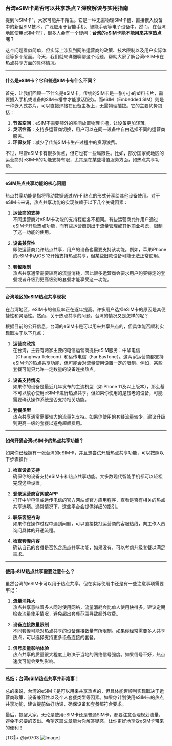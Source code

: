 ### 台湾eSIM卡是否可以共享热点？深度解读与实用指南

提到“eSIM卡”，大家可能并不陌生。它是一种无需物理SIM卡槽、直接嵌入设备中的新型SIM技术，广泛应用于智能手机、智能手表等电子设备中。然而，在台湾地区使用eSIM卡时，很多人会有一个疑问：**台湾的eSIM卡能不能用来共享热点呢？**

这个问题看似简单，但实际上涉及到网络运营商的政策、技术限制以及用户实际体验等多个层面。今天，我们就来详细聊聊这个话题，帮助大家了解台湾eSIM卡在热点共享方面的具体情况。

---

#### 什么是eSIM卡？它和普通SIM卡有什么不同？

首先，让我们回顾一下什么是eSIM卡。传统的SIM卡是一张小小的塑料卡片，需要插入手机或设备的SIM卡槽中才能激活服务。而eSIM（Embedded SIM）则是一种嵌入式芯片，可以直接焊接在设备主板上，无需物理插拔。它的主要优势包括：

1. **节省空间**：eSIM不需要额外的空间放置物理卡槽，让设备更加轻薄。
2. **灵活性高**：支持多运营商切换，用户可以在同一设备中自由选择不同的运营商服务。
3. **环保友好**：减少了传统SIM卡生产过程中的资源浪费。

不过，尽管eSIM卡有很多优点，但它也有一些局限性。比如，部分国家或地区的运营商对eSIM卡的功能支持有限，尤其是在某些增值服务方面，如热点共享功能。

---

#### eSIM热点共享功能的核心问题

热点共享功能是指将移动数据通过Wi-Fi热点的形式分享给其他设备使用。对于eSIM卡来说，热点共享功能的实现依赖于以下几个关键因素：

1. **运营商的支持**  
   不同运营商对eSIM卡功能的支持程度各不相同。有些运营商允许用户通过eSIM卡开启热点功能，而有些运营商则出于流量管理或其他商业考虑，限制了这一功能的使用。

2. **设备兼容性**  
   即使运营商允许热点共享，用户的设备也需要支持该功能。例如，苹果iPhone的eSIM卡从iOS 12开始支持热点共享，但某些旧款设备可能无法正常使用。

3. **套餐限制**  
   热点共享通常需要较高的流量消耗，因此很多运营商会要求用户购买特定的套餐或者升级到更高级别的套餐才能享受这一功能。

---

#### 台湾地区的eSIM热点共享现状

在台湾地区，eSIM卡的普及率正在逐年提高。许多用户选择eSIM卡的原因是其便捷性和灵活性。然而，关于热点共享的问题，台湾的情况又是怎样的呢？

根据目前的公开信息，台湾的eSIM卡是可以用来共享热点的，但具体能否顺利实现取决于以下几点：

1. **运营商政策**  
   在台湾，主要有两家主要的电信运营商提供eSIM服务：中华电信（Chunghwa Telecom）和远传电信（Far EasTone）。这两家运营商都支持eSIM卡的热点共享功能，但可能会对流量使用设置一定的限制。例如，某些套餐可能只允许一定数量的设备连接热点。

2. **设备支持情况**  
   如果你的设备是最近几年发布的主流机型（如iPhone 11及以上版本），那么基本可以放心使用eSIM卡进行热点共享。但如果你使用的是较老的设备，可能需要确认操作系统是否支持相关功能。

3. **套餐类型**  
   热点共享通常需要较大的流量包支持。如果你使用的套餐流量较少，建议升级到更高一级的套餐以避免超额费用。

---

#### 如何开通台湾eSIM卡的热点共享功能？

如果你已经拥有一张台湾的eSIM卡，并且想尝试开启热点共享功能，可以按照以下步骤操作：

1. **检查设备支持**  
   确保你的设备支持eSIM卡和热点共享功能。大多数现代智能手机都可以轻松完成这些设置。

2. **登录运营商官网或APP**  
   打开中华电信或远传电信的官方网站或官方应用程序，查看是否有相关的热点共享选项。通常情况下，这些平台会提供详细的指引。

3. **联系客服咨询**  
   如果你在操作过程中遇到问题，可以直接拨打运营商的客服热线，向工作人员询问具体的开通流程。

4. **检查套餐内容**  
   确认自己的套餐是否包含热点共享功能，如果没有，可以考虑升级套餐以满足需求。

---

#### 使用eSIM热点共享需要注意什么？

虽然台湾的eSIM卡可以用于热点共享，但在实际使用中还是有一些注意事项需要牢记：

1. **流量消耗大**  
   热点共享意味着多人同时使用网络，流量消耗会比单人使用快得多。建议定期检查流量使用情况，避免超出套餐范围导致额外收费。

2. **设备连接数量限制**  
   不同套餐可能对热点共享的设备连接数量有所限制。如果你经常需要多人共享热点，可以选择支持更多设备连接的套餐。

3. **信号质量影响体验**  
   热点共享的质量很大程度上取决于当地的网络信号强度。如果信号不好，热点速度可能会受到影响。

---

#### 总结：台湾eSIM热点共享并非难事！

总的来说，台湾的eSIM卡是可以用来共享热点的，但具体能否顺利实现取决于运营商政策、设备兼容性以及个人套餐类型等因素。如果你计划使用eSIM卡的热点共享功能，建议提前做好功课，确保设备和套餐都符合要求。

最后，提醒大家，无论是使用eSIM卡还是普通SIM卡，都要注意合理规划流量，避免不必要的支出。希望这篇文章能为你解答疑惑，让你更好地享受eSIM卡带来的便利！

[TG💪+ @jx0703 ![Image](https://github.com/user-attachments/assets/dbca1d08-cadb-493c-b0ec-ad6f7a83f270)]